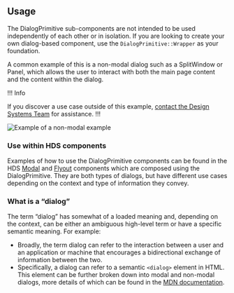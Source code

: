 ## Usage

The DialogPrimitive sub-components are not intended to be used independently of each other or in isolation. If you are looking to create your own dialog-based component, use the `DialogPrimitive::Wrapper` as your foundation.

A common example of this is a non-modal dialog such as a SplitWindow or Panel, which allows the user to interact with both the main page content and the content within the dialog.

!!! Info

If you discover a use case outside of this example, [contact the Design Systems Team](/about/support) for assistance.
!!!

![Example of a non-modal example](/assets/components/dialog-primitives/dialog-primitive-non-modal-example.png)

### Use within HDS components

Examples of how to use the DialogPrimitive components can be found in the HDS [Modal](/components/modal) and [Flyout](/components/flyout) components which are composed using the DialogPrimitive. They are both types of dialogs, but have different use cases depending on the context and type of information they convey.

### What is a “dialog”

The term “dialog” has somewhat of a loaded meaning and, depending on the context, can be either an ambiguous high-level term or have a specific semantic meaning. For example:

- Broadly, the term dialog can refer to the interaction between a user and an application or machine that encourages a bidirectional exchange of information between the two.
- Specifically, a dialog can refer to a semantic `<dialog>` element in HTML. This element can be further broken down into modal and non-modal dialogs, more details of which can be found in the [MDN documentation](https://developer.mozilla.org/en-US/docs/Web/HTML/Element/dialog).